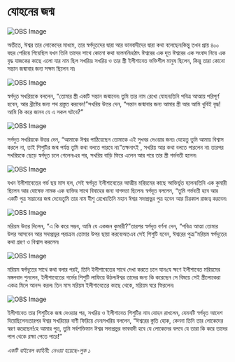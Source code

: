 # যোহনের জন্ম

![OBS Image](https://cdn.door43.org/obs/jpg/360px/obs-en-22-01.jpg)

অতীতে, ঈশ্বর তার লোকেদের মাধমে, তার স্বর্গদূতদের দ্বারা আর ভাববাদীদের দ্বারা কথা বলেছেন৷কিন্তু তখন প্রায় ৪০০ বছর পেরিয়ে গিয়েছিল যখন তিনি তাদের সাথে কোনো কথা বলেননি৷হঠাৎ ঈশ্বরের এক দূত ঈশ্বরের এক সংবাদ নিয়ে এক বৃদ্ধ যাজকের কাছে এলো যার নাম ছিল সখরিয়৷ সখরিয় ও তার স্ত্রী ইলীশাবেত ভক্তিশীল মানুষ ছিলেন, কিন্তু তারা কোনো সন্তান জন্মাবার জন্য সক্ষম ছিলেন না৷

![OBS Image](https://cdn.door43.org/obs/jpg/360px/obs-en-22-02.jpg)

স্বর্গদূত সখরিয়কে বললেন, “তোমার স্ত্রী একটি সন্তান জন্মাবেন৷ তুমি তার নাম রেখো যোহন৷তিনি পবিত্র আত্মায় পরিপূর্ণ হবেন, আর খ্রীষ্টের জন্য পথ প্রস্তুত করবেন!”সখরিয় উত্তর দেন, “সন্তান জন্মাবার জন্য আমার স্ত্রী আর আমি খুবিই বৃদ্ধ! আমি কি করে জানব যে এ সকল ঘটবে?”

![OBS Image](https://cdn.door43.org/obs/jpg/360px/obs-en-22-03.jpg)

সর্গদুত সখরিয়কে উত্তর দেন, “আমাকে ঈশ্বর পাঠিয়েছেন তোমাকে এই সুখবর দেওয়ার জন্য৷ যেহেতু তুমি আমায় বিশ্বাস করলে না, তাই শিশুটির জন্ম পর্যন্ত তুমি কথা বলতে পারবে না৷”তক্ষনাৎই , সখরিয় আর কথা বলতে পারলেন না৷ তারপর সখরিয়কে ছেড়ে স্বর্গদূত চলে গেলেন৷এর পর, সখরিয় বাড়ি ফিরে এলেন আর পরে তার স্ত্রী গর্ভবতী হলেন৷

![OBS Image](https://cdn.door43.org/obs/jpg/360px/obs-en-22-04.jpg)

যখন ইলীশাবেতের গর্ভ ছয় মাস হল, সেই স্বর্গদূত ইলীশাবেতের আত্মীয় মরিয়মের কাছে আভির্ভূত হলেন৷তিনি এক কুমারী ছিলেন আর যোষেফ নামক এক ব্যক্তির সাথে বিবাহের জন্য বাগদত্তা ছিলেন৷ স্বর্গদূত বললেন, “তুমি গর্ভবতী হবে আর একটি পুত্র সন্তানের জন্ম দেবে৷তুমি তার নাম যীশু রেখো৷তিনি মহান ঈশ্বর সদাপ্রভুর পুত্র হবেন আর চিরকাল রাজত্ব করবেন৷

![OBS Image](https://cdn.door43.org/obs/jpg/360px/obs-en-22-05.jpg)

মরিয়ম উত্তর দিলেন, “এ কি করে সম্ভব, আমি যে একজন কুমারী?”তারপর স্বর্গদূত বর্ণনা দেন, “পবিত্র আত্মা তোমার উপর আসবেন আর সদাপ্রভুর পরাক্রম তোমার উপর ছায়া করবে৷অতএব সেই শিশুটি হবেন, ঈশ্বরের পুত্র৷”মরিয়ম স্বর্গদূতের কথা গ্রহণ ও বিশ্বাস করলেন৷ 

![OBS Image](https://cdn.door43.org/obs/jpg/360px/obs-en-22-06.jpg)

মরিয়ম স্বর্গদূতের সাথে কথা বলার পরই, তিনি ইলীশাবেতের সাথে দেখা করতে চলে যান৷যে ক্ষণে ইলীশাবেত মরিয়মের মঙ্গলবাদ শুনলেন, ইলীশাবেতের গর্ভের শিশুটি লাফিয়ে উঠল৷ঈশ্বর তাদের জন্য কি করেছেন সে বিষয়ে সেই স্ত্রীলোকেরা একত্র মিলে আনন্দ করল৷ তিন মাস মরিয়ম ইলীশাবেতের কাছে থেকে, মরিয়ম ঘরে ফিরলেন৷

![OBS Image](https://cdn.door43.org/obs/jpg/360px/obs-en-22-07.jpg)

ইলীশাবেত তার শিশুটিকে জন্ম দেওয়ার পর, সখরিয় ও ইলীশাবেত শিশুটির নাম যোহন রাখলেন, যেমনটি স্বর্গদূত আদেশ দিয়েছিলেন৷তারপর ঈশ্বর সখরিয়ের বাণী ফিরিয়ে দেন৷সখরিয় বললেন, “ঈশ্বরের স্তুতি হোক, কেননা তিনি তার লোকেদের স্বরণ করেছেন!হে আমার পুত্র, তুমি সর্বশক্তিমান ঈশ্বর সদাপ্রভুর ভাববাদী হবে যে লোকেদের বলবে যে তারা কি করে তাদের পাপ থেকে রক্ষা পেতে পারে!” 

_একটি বাইবেল কাহিনী: নেওয়া হয়েছে-লুক ১_
